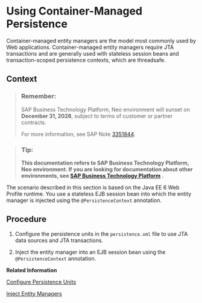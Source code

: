 <!-- loio76132cac711e1014839a8273b0e91070 -->

# Using Container-Managed Persistence

Container-managed entity managers are the model most commonly used by Web applications. Container-managed entity managers require JTA transactions and are generally used with stateless session beans and transaction-scoped persistence contexts, which are threadsafe.



## Context

> ### Remember:  
> SAP Business Technology Platform, Neo environment will sunset on **December 31, 2028**, subject to terms of customer or partner contracts.
> 
> For more information, see SAP Note [3351844](https://me.sap.com/notes/3351844).

> ### Tip:  
> **This documentation refers to SAP Business Technology Platform, Neo environment. If you are looking for documentation about other environments, see [SAP Business Technology Platform](https://help.sap.com/docs/btp/sap-business-technology-platform/sap-business-technology-platform?version=Cloud) .**

The scenario described in this section is based on the Java EE 6 Web Profile runtime. You use a stateless EJB session bean into which the entity manager is injected using the `@PersistenceContext` annotation.



<a name="loio76132cac711e1014839a8273b0e91070__steps_dy2_xcy_vk"/>

## Procedure

1.  Configure the persistence units in the `persistence.xml` file to use JTA data sources and JTA transactions.

2.  Inject the entity manager into an EJB session bean using the `@PersistenceContext` annotation.


**Related Information**  


[Configure Persistence Units](configure-persistence-units-4f03520.md "To use container-managed entity managers, configure JTA data sources in the persistence.xml file. JTA data sources are managed data sources and are associated with JTA transactions.")

[Inject Entity Managers](inject-entity-managers-89dbbb8.md "EJB session beans, which typically perform the database operations, can use the @PersistenceContext annotation to directly inject the entity manager. The corresponding entity manager factory is created transparently by the container.")

